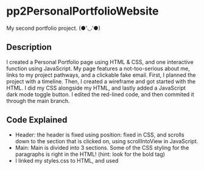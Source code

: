 # pp2PersonalPortfolioWebsite
My second portfolio project. (●'◡'●) 

## Description
I created a Personal Portfolio page using HTML & CSS, and one interactive function using JavaScript. My page features a not-too-serious about me, links to my project pathways, and a clickable fake email. First, I planned the project with a timeline. Then, I created a wireframe and got started with the HTML. I did my CSS alongside my HTML, and lastly added a JavaScript dark mode toggle button. I edited the red-lined code, and then commited it through the main branch. 

## Code Explained
* Header: the header is fixed using position: fixed in CSS, and scrolls down to the section that is clicked on, using scrollIntoView in JavaScript. 
* Main: Main is divided into 3 sections. Some of the CSS styling for the paragraphs is right in the HTML! (hint: look for the bold tag)
* I linked my styles.css to HTML, and used <script> to link script.js
* Semantic HTML was used throughout to make the site easy to read and accessible
* Media queries for laptop, tablet, and mobile devices change the body's font size, header, h1 font-size, and nav li margin.
* The toggle button changes the body's background color to black and font color to pink! 


## How To Use
Click on the nav buttons to find that section of the page. Watch as my Git Hub links change to pink when hovered over, and click on the links to see my portfolio projects so far (including this one)! Send a fake email to my fake email address. Have fun 

## Technologies
I'm learning more about Visual Studio Code with each new project. I used VS code for this project, but the process of commit and push origin main were different this time; I found buttons that pretty much do all of that for me. I used Ai to help me to code faster and to help me remember and understand the code concepts better. 

## Copyright
Copyright (c) 2024 suz-ana-j 
MIT License
